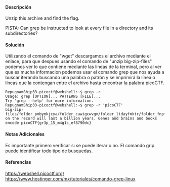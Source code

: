 #### Descripción
Unzip this archive and find the flag.

PISTA: Can grep be instructed to look at every file in a directory and its subdirectories?
#### Solución 
Utilizando el comando de "wget" descargamos el archivo mediante el enlace, para que despues usando el comando de  "unzip big-zip-files" podemos ver lo que contiene mediante las lineas de la terminal, pero al ver que es mucha informacion podemos usar el comando grep que nos ayuda a buscar iterando buscando una palabra o patrón y se imprimirá la línea o líneas que la contengan entre el archivo hasta encontrar la palabra picoCTF.
```
RepugnamShip33-picoctf@webshell:~$ grep -r 
Usage: grep [OPTION]... PATTERNS [FILE]...
Try 'grep --help' for more information.
RepugnamShip33-picoctf@webshell:~$ grep -r 'picoCTF'
big-zip-files/folder_pmbymkjcya/folder_cawigcwvgv/folder_ltdayfmktr/folder_fnpfclfyee/whzxrpivpqld.txt:information on the record will last a billion years. Genes and brains and books encode picoCTF{gr3p_15_m4g1c_ef8790dc}
```

#### Notas Adicionales

Es importante primero verificar si se puede iterar o no.
El comando grip puede identificar todo tipo de busquedas.
#### Referencias

https://webshell.picoctf.org/
https://www.hostinger.com/mx/tutoriales/comando-grep-linux